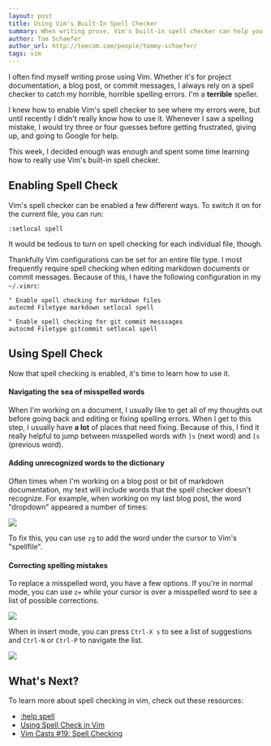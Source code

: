 ```yaml
---
layout: post
title: Using Vim's Built-In Spell Checker
summary: When writing prose, Vim's built-in spell checker can help you out if you know how to use it
author: Tom Schaefer
author_url: http://teecom.com/people/tommy-schaefer/
tags: vim
---
```


I often find myself writing prose using Vim. Whether it's for project
documentation, a blog post, or commit messages, I always rely on a spell checker
to catch my horrible, horrible spelling errors. I'm a **terrible** speller.

I knew how to enable Vim's spell checker to see where my errors were, but until
recently I didn't really know how to use it. Whenever I saw a spelling mistake,
I would try three or four guesses before getting frustrated, giving up, and
going to Google for help.

This week, I decided enough was enough and spent some time learning how to
really use Vim's built-in spell checker.

## Enabling Spell Check

Vim's spell checker can be enabled a few different ways. To switch it on for the
current file, you can run:

```
:setlocal spell
```

It would be tedious to turn on spell checking for each individual file, though.

Thankfully Vim configurations can be set for an entire file type. I most
frequently require spell checking when editing markdown documents or commit
messages. Because of this, I have the following configuration in my `~/.vimrc`:

```
" Enable spell checking for markdown files
autocmd Filetype markdown setlocal spell

" Enable spell checking for git commit messsages
autocmd Filetype gitcommit setlocal spell
```

## Using Spell Check

Now that spell checking is enabled, it's time to learn how to use it.

#### Navigating the sea of misspelled words

When I'm working on a document, I usually like to get all of my thoughts out
before going back and editing or fixing spelling errors. When I get to this
step, I usually have **a lot** of places that need fixing. Because of this, I
find it really helpful to jump between misspelled words with `]s` (next word)
and `[s` (previous word).

#### Adding unrecognized words to the dictionary

Often times when I'm working on a blog post or bit of markdown documentation, my
text will include words that the spell checker doesn't recognize. For example,
when working on my last blog post, the word "dropdown" appeared a number of
times:

![](https://dl.dropboxusercontent.com/s/7za6zlif9aovrct/2018_07_10_dropdown_misspelled.png?dl=0)

To fix this, you can use `zg` to add the word under the cursor to Vim's
"spellfile".

#### Correcting spelling mistakes

To replace a misspelled word, you have a few options. If you're in normal mode,
you can use `z=` while your cursor is over a misspelled word to see a list of
possible corrections.

![](https://dl.dropboxusercontent.com/s/ab46oumgovpt0f8/2018_07_10_replace_misspelled.png?dl=0)

When in insert mode, you can press `Ctrl-X s` to see a list of suggestions and
`Ctrl-N` or `Ctrl-P` to navigate the list.

![](https://dl.dropboxusercontent.com/s/7ypwo2d966dvo4u/2018_07_10_spelling_suggestions.png?dl=0)

## What's Next?

To learn more about spell checking in vim, check out these resources:

- [:help spell](http://vimdoc.sourceforge.net/htmldoc/spell.html)
- [Using Spell Check in Vim](http://thejakeharding.com/tutorial/2012/06/13/using-spell-check-in-vim.html)
- [Vim Casts #19: Spell Checking](http://vimcasts.org/episodes/spell-checking/)

